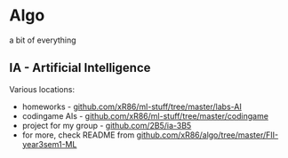 # Algo
a bit of everything
  
  
## IA - Artificial Intelligence

Various locations:
+ homeworks - [github.com/xR86/ml-stuff/tree/master/labs-AI](https://github.com/xR86/ml-stuff/tree/master/labs-AI)
+ codingame AIs - [github.com/xR86/ml-stuff/tree/master/codingame](https://github.com/xR86/ml-stuff/tree/master/codingame)
+ project for my group - [github.com/2B5/ia-3B5](https://github.com/2B5/ia-3B5)
+ for more, check README from [github.com/xR86/algo/tree/master/FII-year3sem1-ML](https://github.com/xR86/algo/tree/master/FII-year3sem1-ML)
